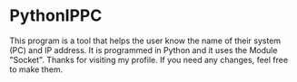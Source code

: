 # PythonIPPC
This program is a tool that helps the user know the name of their system (PC) and IP address.
It is programmed in Python and it uses the Module "Socket". 
Thanks for visiting my profile. 
If you need any changes, feel free to make them. 

